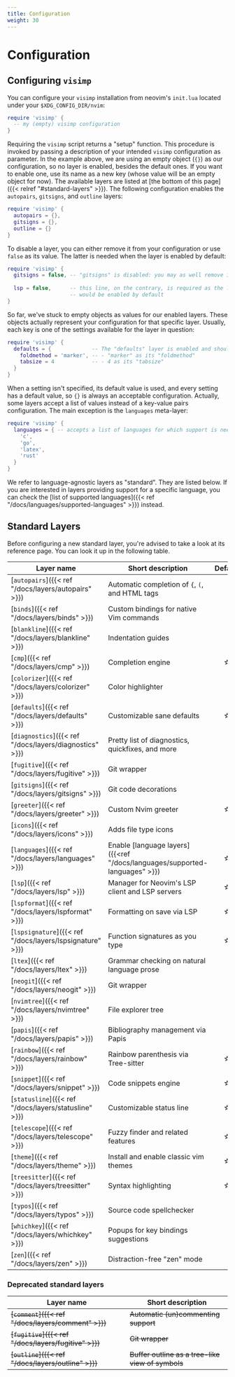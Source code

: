 ```yaml
---
title: Configuration
weight: 30
---
```


# Configuration

## Configuring `visimp`

You can configure your `visimp` installation from neovim's `init.lua` located
under your `$XDG_CONFIG_DIR/nvim`:

```lua
require 'visimp' {
  -- my (empty) visimp configuration
}
```

Requiring the `visimp` script returns a "setup" function. This procedure
is invoked by passing a description of your intended `visimp` configuration as
parameter. In the example above, we are using an empty object (`{}`) as our
configuration, so no layer is enabled, besides the default ones. If you want
to enable one, use its name as a new key (whose value will be an empty object
for now). The available layers are listed at [the bottom of this
page]({{< relref "#standard-layers" >}}). The following configuration enables the
`autopairs`, `gitsigns`, and `outline` layers:

```lua
require 'visimp' {
  autopairs = {},
  gitsigns = {},
  outline = {}
}
```

To disable a layer, you can either remove it from your configuration or use
`false` as its value. The latter is needed when the layer is enabled by default:

```lua
require 'visimp' {
  gitsigns = false, -- "gitsigns" is disabled: you may as well remove its entry
  
  lsp = false,      -- this line, on the contrary, is required as the layer
                    -- would be enabled by default
}
```

So far, we've stuck to empty objects as values for our enabled layers. These
objects actually represent your configuration for that specific layer. Usually,
each key is one of the settings available for the layer in question:

```lua
require 'visimp' {
  defaults = {             -- The "defaults" layer is enabled and should use:
    foldmethod = 'marker', -- - "marker" as its "foldmethod"
    tabsize = 4            -- - 4 as its "tabsize"
  }
}
```

When a setting isn't specified, its default value is used, and every setting has
a default value, so `{}` is always an acceptable configuration. Actually, some
layers accept a list of values instead of a key-value pairs configuration. The
main exception is the `languages` meta-layer:

```lua
require 'visimp' {
  languages = { -- accepts a list of languages for which support is needed.
    'c',
    'go',
    'latex',
    'rust'
  }
}
```

We refer to language-agnostic layers as "standard". They are listed below. If
you are interested in layers providing support for a specific language, you can
check the [list of supported languages]({{< ref "/docs/languages/supported-languages" >}}) instead.

## Standard Layers

Before configuring a new standard layer, you're advised to take a look at its
reference page. You can look it up in the following table.

| Layer name                                                | Short description                                                          | Default |
| --------------------------------------------------------- | -------------------------------------------------------------------------- | :-----: |
| [`autopairs`]({{< ref "/docs/layers/autopairs" >}})       | Automatic completion of `{`, `(`, and HTML tags                            |         |
| [`binds`]({{< ref "/docs/layers/binds" >}})               | Custom bindings for native Vim commands                                    |         |
| [`blankline`]({{< ref "/docs/layers/blankline" >}})       | Indentation guides                                                         |         |
| [`cmp`]({{< ref "/docs/layers/cmp" >}})                   | Completion engine                                                          | ☆       |
| [`colorizer`]({{< ref "/docs/layers/colorizer" >}})       | Color highlighter                                                          |         |
| [`defaults`]({{< ref "/docs/layers/defaults" >}})         | Customizable sane defaults                                                 | ☆       |
| [`diagnostics`]({{< ref "/docs/layers/diagnostics" >}})   | Pretty list of diagnostics, quickfixes, and more                           |         |
| [`fugitive`]({{< ref "/docs/layers/fugitive" >}})         | Git wrapper                                                                |         |
| [`gitsigns`]({{< ref "/docs/layers/gitsigns" >}})         | Git code decorations                                                       |         |
| [`greeter`]({{< ref "/docs/layers/greeter" >}})           | Custom Nvim greeter                                                        | ☆       |
| [`icons`]({{< ref "/docs/layers/icons" >}})               | Adds file type icons                                                       |         |
| [`languages`]({{< ref "/docs/layers/languages" >}})       | Enable [language layers]({{<ref "/docs/languages/supported-languages" >}}) | ☆       |
| [`lsp`]({{< ref "/docs/layers/lsp" >}})                   | Manager for Neovim's LSP client and LSP servers                            | ☆       |
| [`lspformat`]({{< ref "/docs/layers/lspformat" >}})       | Formatting on save via LSP                                                 | ☆       |
| [`lspsignature`]({{< ref "/docs/layers/lspsignature" >}}) | Function signatures as you type                                            | ☆       |
| [`ltex`]({{< ref "/docs/layers/ltex" >}})                 | Grammar checking on natural language prose                                 |         |
| [`neogit`]({{< ref "/docs/layers/neogit" >}})             | Git wrapper                                                                |         |
| [`nvimtree`]({{< ref "/docs/layers/nvimtree" >}})         | File explorer tree                                                         |         |
| [`papis`]({{< ref "/docs/layers/papis" >}})               | Bibliography management via Papis                                          |         |
| [`rainbow`]({{< ref "/docs/layers/rainbow" >}})           | Rainbow parenthesis via Tree-sitter                                        | ☆       |
| [`snippet`]({{< ref "/docs/layers/snippet" >}})           | Code snippets engine                                                       | ☆       |
| [`statusline`]({{< ref "/docs/layers/statusline" >}})     | Customizable status line                                                   | ☆       |
| [`telescope`]({{< ref "/docs/layers/telescope" >}})       | Fuzzy finder and related features                                          | ☆       |
| [`theme`]({{< ref "/docs/layers/theme" >}})               | Install and enable classic vim themes                                      | ☆       |
| [`treesitter`]({{< ref "/docs/layers/treesitter" >}})     | Syntax highlighting                                                        | ☆       |
| [`typos`]({{< ref "/docs/layers/typos" >}})               | Source code spellchecker                                                   |         |
| [`whichkey`]({{< ref "/docs/layers/whichkey" >}})         | Popups for key bindings suggestions                                        |         |
| [`zen`]({{< ref "/docs/layers/zen" >}})                   | Distraction-free "zen" mode                                                |         |

### Deprecated standard layers


| Layer name                                                | Short description                                 |
| --------------------------------------------------------- | ------------------------------------------------- |
| ~~[`comment`]({{< ref "/docs/layers/comment" >}})~~       | ~~Automatic (un)commenting support~~              |
| ~~[`fugitive`]({{< ref "/docs/layers/fugitive" >}})~~     | ~~Git wrapper~~                                   |
| ~~[`outline`]({{< ref "/docs/layers/outline" >}})~~       | ~~Buffer outline as a tree-like view of symbols~~ |
